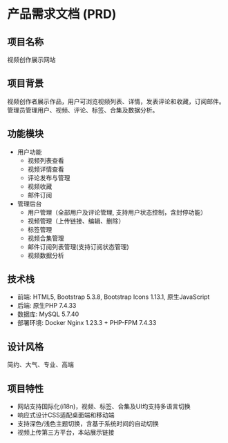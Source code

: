 # 产品需求文档 (PRD)

## 项目名称
视频创作展示网站

## 项目背景
视频创作者展示作品，用户可浏览视频列表、详情，发表评论和收藏，订阅邮件。管理员管理用户、视频、评论、标签、合集及数据分析。

## 功能模块
- 用户功能
  - 视频列表查看
  - 视频详情查看
  - 评论发布与管理
  - 视频收藏
  - 邮件订阅
- 管理后台
  - 用户管理（全部用户及评论管理, 支持用户状态控制，含封停功能）
  - 视频管理（上传链接、编辑、删除）
  - 标签管理
  - 视频合集管理
  - 邮件订阅列表管理(支持订阅状态管理)
  - 视频数据分析

## 技术栈
- 前端: HTML5, Bootstrap 5.3.8, Bootstrap Icons 1.13.1, 原生JavaScript
- 后端: 原生PHP 7.4.33
- 数据库: MySQL 5.7.40
- 部署环境: Docker Nginx 1.23.3 + PHP-FPM 7.4.33

## 设计风格
简约、大气、专业、高端

## 项目特性
- 网站支持国际化(i18n)，视频、标签、合集及UI均支持多语言切换
- 响应式设计CSS适配桌面端和移动端
- 支持深色/浅色主题切换，含基于系统时间的自动切换
- 视频上传第三方平台，本站展示链接